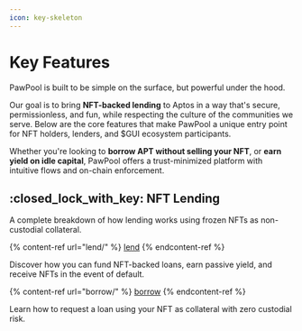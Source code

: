 ```yaml
---
icon: key-skeleton
---
```


# Key Features

PawPool is built to be simple on the surface, but powerful under the hood.

Our goal is to bring **NFT-backed lending** to Aptos in a way that's secure, permissionless, and fun, while respecting the culture of the communities we serve. Below are the core features that make PawPool a unique entry point for NFT holders, lenders, and $GUI ecosystem participants.

Whether you're looking to **borrow APT without selling your NFT**, or **earn yield on idle capital**, PawPool offers a trust-minimized platform with intuitive flows and on-chain enforcement.

## :closed\_lock\_with\_key: NFT Lending

A complete breakdown of how lending works using frozen NFTs as non-custodial collateral.

{% content-ref url="lend/" %}
[lend](lend/)
{% endcontent-ref %}

Discover how you can fund NFT-backed loans, earn passive yield, and receive NFTs in the event of default.

{% content-ref url="borrow/" %}
[borrow](borrow/)
{% endcontent-ref %}

Learn how to request a loan using your NFT as collateral with zero custodial risk.
